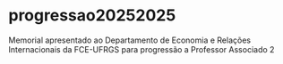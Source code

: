 # progressao20252025
Memorial apresentado ao Departamento de Economia e Relações Internacionais da FCE-UFRGS para progressão a Professor Associado 2
